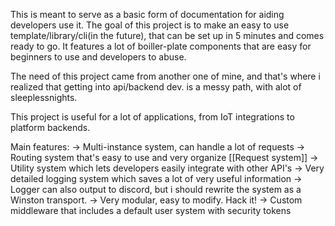 This is meant to serve as a basic form of documentation for aiding developers use it.
The goal of this project is to make an easy to use template/library/cli(in the future), that can be set up in 5 minutes and comes ready to go. It features a lot of boiller-plate components that are easy for beginners to use and developers to abuse. 

The need of this project came from another one of mine, and that's where i realized that getting into api/backend dev. is a messy path, with alot of sleeplessnights.

This project is useful for a lot of applications, from IoT integrations to platform backends.

Main features:
	-> Multi-instance system, can handle a lot of requests
	-> Routing system that's easy to use and very organize [[Request system]]
	-> Utility system which lets developers easily integrate with other API's
	-> Very detailed logging system which saves a lot of very useful information
		-> Logger can also output to discord, but i should rewrite the system as a Winston transport.
	-> Very modular, easy to modify. Hack it!
	-> Custom middleware that includes a default user system with security tokens
